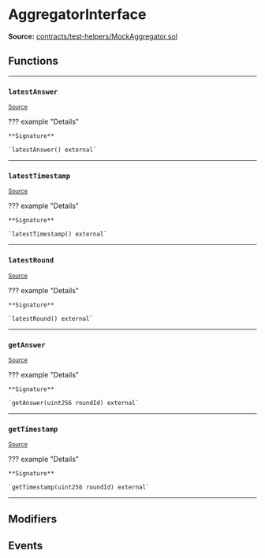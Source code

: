 # AggregatorInterface

**Source:** [contracts/test-helpers/MockAggregator.sol](https://github.com/Synthetixio/synthetix/tree/develop/contracts/test-helpers/MockAggregator.sol)

## Functions

---

### `latestAnswer`
<sub>[Source](https://github.com/Synthetixio/synthetix/tree/develop/contracts/test-helpers/MockAggregator.sol#L5)</sub>

??? example "Details"

    **Signature**

    `latestAnswer() external`

---

### `latestTimestamp`
<sub>[Source](https://github.com/Synthetixio/synthetix/tree/develop/contracts/test-helpers/MockAggregator.sol#L7)</sub>

??? example "Details"

    **Signature**

    `latestTimestamp() external`

---

### `latestRound`
<sub>[Source](https://github.com/Synthetixio/synthetix/tree/develop/contracts/test-helpers/MockAggregator.sol#L9)</sub>

??? example "Details"

    **Signature**

    `latestRound() external`

---

### `getAnswer`
<sub>[Source](https://github.com/Synthetixio/synthetix/tree/develop/contracts/test-helpers/MockAggregator.sol#L11)</sub>

??? example "Details"

    **Signature**

    `getAnswer(uint256 roundId) external`

---

### `getTimestamp`
<sub>[Source](https://github.com/Synthetixio/synthetix/tree/develop/contracts/test-helpers/MockAggregator.sol#L13)</sub>

??? example "Details"

    **Signature**

    `getTimestamp(uint256 roundId) external`

---

## Modifiers

## Events

